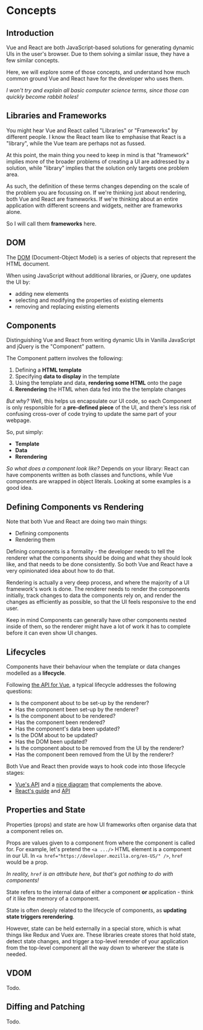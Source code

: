 # Concepts

## Introduction

Vue and React are both JavaScript-based solutions for generating dynamic UIs in the user's browser.
Due to them solving a similar issue, they have a few similar concepts.

Here, we will explore some of those concepts,
and understand how much common ground Vue and React have for the developer who uses them.

_I won't try and explain all basic computer science terms, since those can quickly become rabbit holes!_


## Libraries and Frameworks

You might hear Vue and React called "Libraries" or "Frameworks" by different people.
I know the React team like to emphasise that React is a "library",
while the Vue team are perhaps not as fussed.

At this point, the main thing you need to keep in mind is that "framework" implies more of the broader problems
of creating a UI are addressed by a solution, while "library" implies that the solution only targets one problem area.

As such, the definition of these terms changes depending on the scale of the problem you are focussing on.
If we're thinking just about rendering, both Vue and React are frameworks.
If we're thinking about an entire application with different screens and widgets, neither are frameworks alone.

So I will call them __frameworks__ here.


## DOM

The [DOM](https://developer.mozilla.org/en-US/docs/Web/API/Document_Object_Model/Introduction)
(Document-Object Model) is a series of objects that represent the HTML document.

When using JavaScript without additional libraries, or jQuery, one updates the UI by:

* adding new elements
* selecting and modifying the properties of existing elements
* removing and replacing existing elements


## Components

Distinguishing Vue and React from writing dynamic UIs in Vanilla JavaScript and jQuery is the "Component" pattern.

The Component pattern involves the following:

1. Defining a __HTML template__
2. Specifying __data to display__ in the template
3. Using the template and data, __rendering some HTML__ onto the page
4. __Rerendering__ the HTML when data fed into the the template changes

_But why?_ Well, this helps us encapsulate our UI code,
so each Component is only responsible for a __pre-defined piece__ of the UI,
and there's less risk of confusing cross-over of code trying to update the same part of your webpage.

So, put simply:

* __Template__
* __Data__
* __Rerendering__

_So what does a component look like?_ Depends on your library:
React can have components written as both classes and functions,
while Vue components are wrapped in object literals. Looking at some examples is a good idea.


## Defining Components vs Rendering

Note that both Vue and React are doing two main things:

* Defining components
* Rendering them

Defining components is a formality - the developer needs to tell the renderer what the components
should be doing and what they should look like, and that needs to be done consistently.
So both Vue and React have a very opinionated idea about how to do that.

Rendering is actually a very deep process, and where the majority of a UI framework's work is done.
The renderer needs to render the components initially, track changes to data the components rely on,
and render the changes as efficiently as possible, so that the UI feels responsive to the end user.

Keep in mind Components can generally have other components nested inside of them, so the renderer might
have a lot of work it has to complete before it can even show UI changes.


## Lifecycles

Components have their behaviour when the template or data changes modelled as a __lifecycle__.

Following [the API for Vue](https://vuejs.org/v2/api/#Options-Lifecycle-Hooks),
a typical lifecycle addresses the following questions:

* Is the component about to be set-up by the renderer?
* Has the component been set-up by the renderer?
* Is the component about to be rendered?
* Has the component been rendered?
* Has the component's data been updated?
* Is the DOM about to be updated?
* Has the DOM been updated?
* Is the component about to be removed from the UI by the renderer?
* Has the component been removed from the UI by the renderer?

Both Vue and React then provide ways to hook code into those lifecycle stages:
* [Vue's API](https://vuejs.org/v2/api/#Options-Lifecycle-Hooks)
and a [nice diagram](https://vuejs.org/v2/guide/instance.html#Lifecycle-Diagram) that complements the above.
* [React's guide](https://reactjs.org/docs/state-and-lifecycle.html) and [API](https://reactjs.org/docs/react-component.html)


## Properties and State

Properties (props) and state are how UI frameworks often organise data that a component relies on.

Props are values given to a component from where the component is called for.
For example, let's pretend the `<a .../>` HTML element is a component in our UI.
In `<a href="https://developer.mozilla.org/en-US/" />`, `href` would be a prop.

_In reality, `href` is an attribute here, but that's got nothing to do with components!_

State refers to the internal data of either a component __or__ application - think of it like the memory of
a component.

State is often deeply related to the lifecycle of components, as __updating state triggers rerendering__.

However, state can be held externally in a special store, which is what things like Redux and Vuex are.
These libraries create stores that hold state, detect state changes, and trigger a top-level rerender of
your application from the top-level component all the way down to wherever the state is needed.


## VDOM

Todo.

## Diffing and Patching

Todo.
